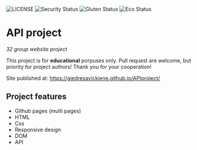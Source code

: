 ![LICENSE](https://img.shields.io/badge/license-MIT-blue.svg?style=flat-square)
![Security Status](https://img.shields.io/security-headers?label=Security&url=https%3A%2F%2Fgithub.com&style=flat-square)
![Gluten Status](https://img.shields.io/badge/Gluten-Free-green.svg)
![Eco Status](https://img.shields.io/badge/ECO-Friendly-green.svg)

# API project

_32 group website project_

This project is for **educational** porpuses only. Pull request are welcome, but priority for project authors! Thank you for your cooperation!

Site published at: https://giedresavickiene.github.io/APIproject/

## Project features

-   Github pages (multi pages)
-   HTML
-   Css
-   Responsive design
-   DOM
-   API
